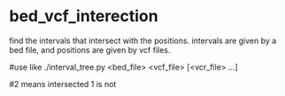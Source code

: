 # bed_vcf_interection
find the intervals that intersect with the positions. intervals are given by a bed file, and positions are given by vcf files.

#use like
./interval_tree.py <bed_file> <vcf_file> [<vcr_file> ...]

#2 means intersected 1 is not


